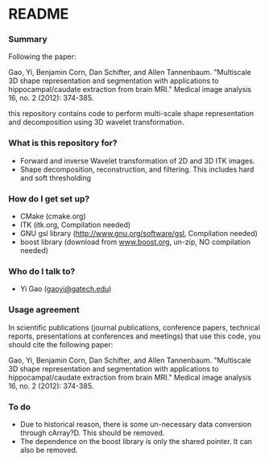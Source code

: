 # README #

### Summary ###
Following the paper:

Gao, Yi, Benjamin Corn, Dan Schifter, and Allen
Tannenbaum. "Multiscale 3D shape representation and segmentation with
applications to hippocampal/caudate extraction from brain MRI."
Medical image analysis 16, no. 2 (2012): 374-385.

this repository contains code to perform multi-scale shape
representation and decomposition using 3D wavelet transformation.

### What is this repository for? ###

* Forward and inverse Wavelet transformation of 2D and 3D ITK images.
* Shape decomposition, reconstruction, and filtering. This includes hard and soft thresholding

### How do I get set up? ###

* CMake (cmake.org)
* ITK (itk.org, Compilation needed)
* GNU gsl library (http://www.gnu.org/software/gsl, Compilation needed)
* boost library (download from www.boost.org, un-zip, NO compilation needed)

### Who do I talk to? ###

* Yi Gao (gaoyi@gatech.edu)

### Usage agreement ###

In scientific publications (journal publications, conference papers,
technical reports, presentations at conferences and meetings) that use
this code, you should cite the following paper:

Gao, Yi, Benjamin Corn, Dan Schifter, and Allen
Tannenbaum. "Multiscale 3D shape representation and segmentation with
applications to hippocampal/caudate extraction from brain MRI."
Medical image analysis 16, no. 2 (2012): 374-385.


### To do ###

* Due to historical reason, there is some un-necessary data conversion through cArray?D. This should be removed.
* The dependence on the boost library is only the shared pointer. It can also be removed.
